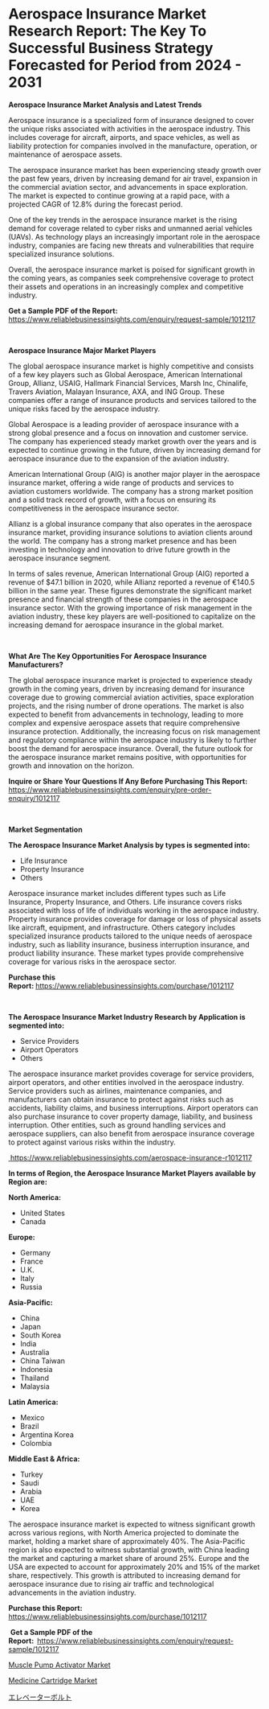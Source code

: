 <p><h1>Aerospace Insurance Market Research Report: The Key To Successful Business Strategy Forecasted for Period from 2024 - 2031</h1></p><p><strong>Aerospace Insurance Market Analysis and Latest Trends</strong></p>
<p><p>Aerospace insurance is a specialized form of insurance designed to cover the unique risks associated with activities in the aerospace industry. This includes coverage for aircraft, airports, and space vehicles, as well as liability protection for companies involved in the manufacture, operation, or maintenance of aerospace assets.</p><p>The aerospace insurance market has been experiencing steady growth over the past few years, driven by increasing demand for air travel, expansion in the commercial aviation sector, and advancements in space exploration. The market is expected to continue growing at a rapid pace, with a projected CAGR of 12.8% during the forecast period.</p><p>One of the key trends in the aerospace insurance market is the rising demand for coverage related to cyber risks and unmanned aerial vehicles (UAVs). As technology plays an increasingly important role in the aerospace industry, companies are facing new threats and vulnerabilities that require specialized insurance solutions.</p><p>Overall, the aerospace insurance market is poised for significant growth in the coming years, as companies seek comprehensive coverage to protect their assets and operations in an increasingly complex and competitive industry.</p></p>
<p><strong>Get a Sample PDF of the Report:&nbsp;</strong> <a href="https://www.reliablebusinessinsights.com/enquiry/request-sample/1012117">https://www.reliablebusinessinsights.com/enquiry/request-sample/1012117</a></p>
<p>&nbsp;</p>
<p><strong>Aerospace Insurance Major Market Players</strong></p>
<p><p>The global aerospace insurance market is highly competitive and consists of a few key players such as Global Aerospace, American International Group, Allianz, USAIG, Hallmark Financial Services, Marsh Inc, Chinalife, Travers Aviation, Malayan Insurance, AXA, and ING Group. These companies offer a range of insurance products and services tailored to the unique risks faced by the aerospace industry.</p><p>Global Aerospace is a leading provider of aerospace insurance with a strong global presence and a focus on innovation and customer service. The company has experienced steady market growth over the years and is expected to continue growing in the future, driven by increasing demand for aerospace insurance due to the expansion of the aviation industry.</p><p>American International Group (AIG) is another major player in the aerospace insurance market, offering a wide range of products and services to aviation customers worldwide. The company has a strong market position and a solid track record of growth, with a focus on ensuring its competitiveness in the aerospace insurance sector.</p><p>Allianz is a global insurance company that also operates in the aerospace insurance market, providing insurance solutions to aviation clients around the world. The company has a strong market presence and has been investing in technology and innovation to drive future growth in the aerospace insurance segment.</p><p>In terms of sales revenue, American International Group (AIG) reported a revenue of $47.1 billion in 2020, while Allianz reported a revenue of €140.5 billion in the same year. These figures demonstrate the significant market presence and financial strength of these companies in the aerospace insurance sector. With the growing importance of risk management in the aviation industry, these key players are well-positioned to capitalize on the increasing demand for aerospace insurance in the global market.</p></p>
<p>&nbsp;</p>
<p><strong>What Are The Key Opportunities For Aerospace Insurance Manufacturers?</strong></p>
<p><p>The global aerospace insurance market is projected to experience steady growth in the coming years, driven by increasing demand for insurance coverage due to growing commercial aviation activities, space exploration projects, and the rising number of drone operations. The market is also expected to benefit from advancements in technology, leading to more complex and expensive aerospace assets that require comprehensive insurance protection. Additionally, the increasing focus on risk management and regulatory compliance within the aerospace industry is likely to further boost the demand for aerospace insurance. Overall, the future outlook for the aerospace insurance market remains positive, with opportunities for growth and innovation on the horizon.</p></p>
<p><strong>Inquire or Share Your Questions If Any Before Purchasing This Report:</strong> <a href="https://www.reliablebusinessinsights.com/enquiry/pre-order-enquiry/1012117">https://www.reliablebusinessinsights.com/enquiry/pre-order-enquiry/1012117</a></p>
<p>&nbsp;</p>
<p><strong>Market Segmentation</strong></p>
<p><strong>The Aerospace Insurance Market Analysis by types is segmented into:</strong></p>
<p><ul><li>Life Insurance</li><li>Property Insurance</li><li>Others</li></ul></p>
<p><p>Aerospace insurance market includes different types such as Life Insurance, Property Insurance, and Others. Life insurance covers risks associated with loss of life of individuals working in the aerospace industry. Property insurance provides coverage for damage or loss of physical assets like aircraft, equipment, and infrastructure. Others category includes specialized insurance products tailored to the unique needs of aerospace industry, such as liability insurance, business interruption insurance, and product liability insurance. These market types provide comprehensive coverage for various risks in the aerospace sector.</p></p>
<p><strong>Purchase this Report:&nbsp;</strong><a href="https://www.reliablebusinessinsights.com/purchase/1012117">https://www.reliablebusinessinsights.com/purchase/1012117</a></p>
<p>&nbsp;</p>
<p><strong>The Aerospace Insurance Market Industry Research by Application is segmented into:</strong></p>
<p><ul><li>Service Providers</li><li>Airport Operators</li><li>Others</li></ul></p>
<p><p>The aerospace insurance market provides coverage for service providers, airport operators, and other entities involved in the aerospace industry. Service providers such as airlines, maintenance companies, and manufacturers can obtain insurance to protect against risks such as accidents, liability claims, and business interruptions. Airport operators can also purchase insurance to cover property damage, liability, and business interruption. Other entities, such as ground handling services and aerospace suppliers, can also benefit from aerospace insurance coverage to protect against various risks within the industry.</p></p>
<p><a href="https://www.reliablebusinessinsights.com/aerospace-insurance-r1012117">&nbsp;https://www.reliablebusinessinsights.com/aerospace-insurance-r1012117</a></p>
<p><strong>In terms of Region, the Aerospace Insurance Market Players available by Region are:</strong></p>
<p>
    <p> <strong> North America: </strong>
        <ul>
            <li>United States</li>
            <li>Canada</li>
        </ul>
        </p> 
    <p> <strong> Europe: </strong>
        <ul>
            <li>Germany</li>
            <li>France</li>
            <li>U.K.</li>
            <li>Italy</li>
            <li>Russia</li>
        </ul>
        </p> 
    <p> <strong> Asia-Pacific: </strong>
        <ul>
            <li>China</li>
            <li>Japan</li>
            <li>South Korea</li>
            <li>India</li>
            <li>Australia</li>
            <li>China Taiwan</li>
            <li>Indonesia</li>
            <li>Thailand</li>
            <li>Malaysia</li>
        </ul>
        </p> 
    <p> <strong> Latin America: </strong>
        <ul>
            <li>Mexico</li>
            <li>Brazil</li>
            <li>Argentina Korea</li>
            <li>Colombia</li>
        </ul>
        </p> 
    <p> <strong> Middle East & Africa: </strong>
        <ul>
            <li>Turkey</li>
            <li>Saudi</li>
            <li>Arabia</li>
            <li>UAE</li>
            <li>Korea</li>
        </ul>
    </p>
    </p>
<p><p>The aerospace insurance market is expected to witness significant growth across various regions, with North America projected to dominate the market, holding a market share of approximately 40%. The Asia-Pacific region is also expected to witness substantial growth, with China leading the market and capturing a market share of around 25%. Europe and the USA are expected to account for approximately 20% and 15% of the market share, respectively. This growth is attributed to increasing demand for aerospace insurance due to rising air traffic and technological advancements in the aviation industry.</p></p>
<p><strong>Purchase this Report: </strong><a href="https://www.reliablebusinessinsights.com/purchase/1012117">https://www.reliablebusinessinsights.com/purchase/1012117</a></p>
<p>&nbsp;<strong>Get a Sample PDF of the Report:&nbsp;&nbsp;</strong><a href="https://www.reliablebusinessinsights.com/enquiry/request-sample/1012117">https://www.reliablebusinessinsights.com/enquiry/request-sample/1012117</a></p>
<p><strong></strong></p>
<p><p><a href="https://github.com/nicholepatriciadoylenwnrjr0/Market-Research-Report-List-3/blob/main/muscle-pump-activator-market.md">Muscle Pump Activator Market</a></p><p><a href="https://github.com/ayamgoreng5458/Market-Research-Report-List-1/blob/main/medicine-cartridge-market.md">Medicine Cartridge Market</a></p><p><a href="https://github.com/NikitaBruen/Market-Research-Report-List-1/blob/main/6778486173159.md">エレベーターボルト</a></p></p>